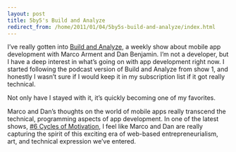 ```yaml
---
layout: post
title: 5by5's Build and Analyze
redirect_from: /home/2011/01/04/5by5s-build-and-analyze/index.html
---
```

<p>I’ve really gotten into <a href="http://5by5.tv/buildanalyze">Build and Analyze</a>, a weekly show about mobile app development with Marco Arment and Dan Benjamin.
I’m not a developer, but I have a deep interest in what’s going on with app development right now. I started following the podcast version of Build and Analyze from show 1, and honestly I wasn’t sure if I would keep it in my subscription list if it got really technical.</p>
<p>Not only have I stayed with it, it’s quickly becoming one of my favorites.</p>
<p>Marco and Dan’s thoughts on the world of mobile apps really transcend the technical, programming aspects of app development. In one of the latest shows, <a href="http://5by5.tv/buildanalyze/6">#6 Cycles of Motivation</a>, I feel like Marco and Dan are really capturing the spirit of this exciting era of web-based entrepreneurialism, art, and technical expression we’ve entered.</p>
